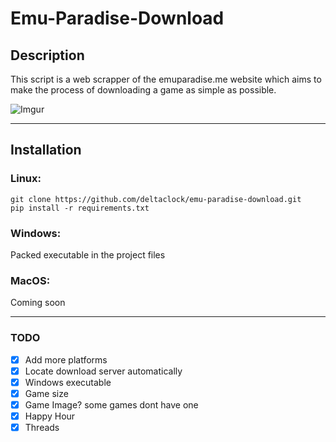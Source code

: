 # Emu-Paradise-Download

## Description

This script is a web scrapper of the emuparadise.me website which aims to make
the process of downloading a game as simple as possible.

![Imgur](https://i.imgur.com/gq1P4a8.png "Example")

***
## Installation

### Linux:

```
git clone https://github.com/deltaclock/emu-paradise-download.git
pip install -r requirements.txt
```
### Windows:
Packed executable in the project files

### MacOS:
Coming soon

***
### TODO

- [x] Add more platforms
- [x] Locate download server automatically
- [x] Windows executable
- [x] Game size
- [x] Game Image? some games dont have one
- [x] Happy Hour
- [x] Threads
